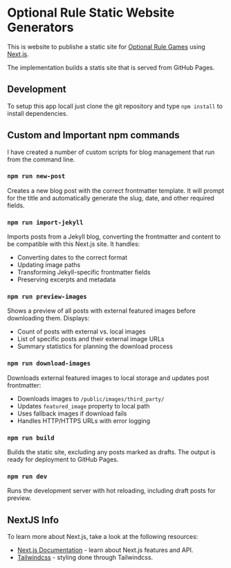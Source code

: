 # Optional Rule Static Website Generators

This is website to publishe a static site for [Optional Rule Games](https://www.optionalrule.com) using [Next.js](https://nextjs.org).

The implementation builds a statis site that is served from GitHub Pages.

## Development

To setup this app locall just clone the git repository and type `npm install` to install dependencies.  

## Custom and Important npm commands

I have created a number of custom scripts for blog management that run from the command line.  

### `npm run new-post`

Creates a new blog post with the correct frontmatter template. It will prompt for the title and automatically generate the slug, date, and other required fields.

### `npm run import-jekyll`

Imports posts from a Jekyll blog, converting the frontmatter and content to be compatible with this Next.js site. It handles:

- Converting dates to the correct format
- Updating image paths
- Transforming Jekyll-specific frontmatter fields
- Preserving excerpts and metadata

### `npm run preview-images`

Shows a preview of all posts with external featured images before downloading them. Displays:

- Count of posts with external vs. local images
- List of specific posts and their external image URLs
- Summary statistics for planning the download process

### `npm run download-images`

Downloads external featured images to local storage and updates post frontmatter:

- Downloads images to `/public/images/third_party/`
- Updates `featured_image` property to local path
- Uses fallback images if download fails
- Handles HTTP/HTTPS URLs with error logging

### `npm run build`

Builds the static site, excluding any posts marked as drafts. The output is ready for deployment to GitHub Pages.

### `npm run dev`

Runs the development server with hot reloading, including draft posts for preview.

## NextJS Info

To learn more about Next.js, take a look at the following resources:

- [Next.js Documentation](https://nextjs.org/docs) - learn about Next.js features and API.
- [Tailwindcss](https://tailwindcss.com/) - styling done through Tailwindcss.
